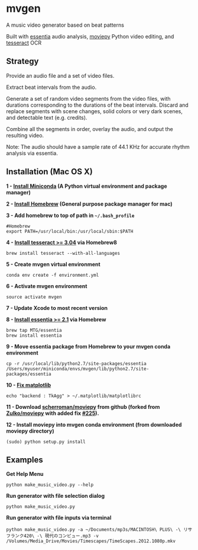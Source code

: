 # mvgen

A music video generator based on beat patterns

Built with [essentia](https://github.com/MTG/essentia) audio analysis, [moviepy](https://github.com/Zulko/moviepy) Python video editing, and [tesseract](https://github.com/tesseract-ocr/tesseract) OCR

## Strategy

Provide an audio file and a set of video files.

Extract beat intervals from the audio.

Generate a set of random video segments from the video files, with durations corresponding to the durations of the beat intervals. Discard and replace segments with scene changes, solid colors or very dark scenes, and detectable text (e.g. credits).

Combine all the segments in order, overlay the audio, and output the resulting video.

Note: The audio should have a sample rate of 44.1 KHz for accurate rhythm analysis via essentia. 

## Installation (Mac OS X)

**1 - [Install Miniconda](http://conda.pydata.org/miniconda.html) (A Python virtual environment and package manager)**

**2 - [Install Homebrew](http://brew.sh/) (General purpose package manager for mac)**

**3 - Add homebrew to top of path in `~/.bash_profile`**

```
#Homebrew
export PATH=/usr/local/bin:/usr/local/sbin:$PATH
```

**4 - [Install tesseract >= 3.04](https://github.com/tesseract-ocr/tesseract) via Homebrew8**

`brew install tesseract --with-all-languages`

**5 - Create mvgen virtual environment**

`conda env create -f environment.yml`

**6 - Activate mvgen environment**

`source activate mvgen`

**7 - Update Xcode to most recent version**

**8 - [Install essentia >= 2.1](https://github.com/MTG/essentia) via Homebrew**

```
brew tap MTG/essentia
brew install essentia 
```

**9 - Move essentia package from Homebrew to your mvgen conda environment**

`cp -r /usr/local/lib/python2.7/site-packages/essentia /Users/myuser/miniconda/envs/mvgen/lib/python2.7/site-packages/essentia`

**10 - [Fix matplotlib](http://stackoverflow.com/questions/21784641/installation-issue-with-matplotlib-python)**

`echo "backend : TkAgg" > ~/.matplotlib/matplotlibrc`

**11 - Download [scherroman/moviepy](https://github.com/scherroman/moviepy) from github (forked from [Zulko/moviepy](https://github.com/Zulko/moviepy) with added fix [#225](https://github.com/Zulko/moviepy/pull/225)).**

**12 - Install moviepy into mvgen conda environment (from downloaded moviepy directory)**

`(sudo) python setup.py install`

## Examples

**Get Help Menu**

`python make_music_video.py --help`

**Run generator with file selection dialog**

`python make_music_video.py`

**Run generator with file inputs via terminal**

`python make_music_video.py -a ~/Documents/mp3s/MACINTOSH\ PLUS\ -\ リサフランク420\ -\ 現代のコンピュー.mp3 -v /Volumes/Media_Drive/Movies/Timescapes/TimeScapes.2012.1080p.mkv`

